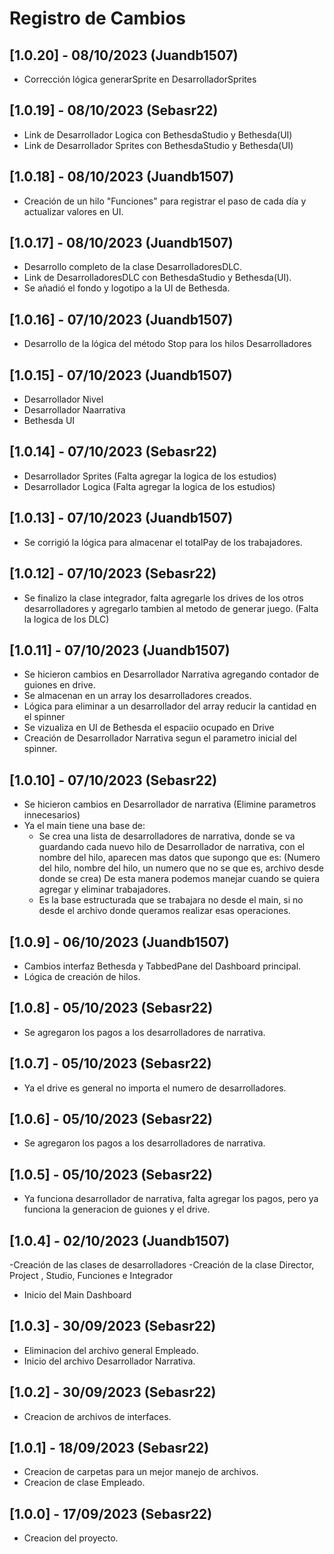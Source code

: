 # Registro de Cambios
## [1.0.20] - 08/10/2023 (Juandb1507)

- Corrección lógica generarSprite en DesarrolladorSprites


## [1.0.19] - 08/10/2023 (Sebasr22)

- Link de Desarrollador Logica con BethesdaStudio y Bethesda(UI)
- Link de Desarrollador Sprites con BethesdaStudio y Bethesda(UI)

## [1.0.18] - 08/10/2023 (Juandb1507)

- Creación de un hilo "Funciones" para registrar el paso de cada día y actualizar valores en UI.

## [1.0.17] - 08/10/2023 (Juandb1507)

- Desarrollo completo de la clase DesarrolladoresDLC.
- Link de DesarrolladoresDLC con BethesdaStudio y Bethesda(UI).
- Se añadió el fondo y logotipo a la UI de Bethesda.

## [1.0.16] - 07/10/2023 (Juandb1507)

- Desarrollo de la lógica del método Stop para los hilos Desarrolladores


## [1.0.15] - 07/10/2023 (Juandb1507)

- Desarrollador Nivel
- Desarrollador Naarrativa
- Bethesda UI

## [1.0.14] - 07/10/2023 (Sebasr22)

- Desarrollador Sprites (Falta agregar la logica de los estudios)
- Desarrollador Logica (Falta agregar la logica de los estudios)

## [1.0.13] - 07/10/2023 (Juandb1507)

- Se corrigió la lógica para almacenar el totalPay de los trabajadores.

## [1.0.12] - 07/10/2023 (Sebasr22)

- Se finalizo la clase integrador, falta agregarle los drives de los otros desarrolladores
  y agregarlo tambien al metodo de generar juego. (Falta la logica de los DLC)

## [1.0.11] - 07/10/2023 (Juandb1507)

- Se hicieron cambios en Desarrollador Narrativa agregando contador de guiones en drive.
- Se almacenan en un array los desarrolladores creados.
- Lógica para eliminar a un desarrollador del array reducir la cantidad en el spinner
- Se vizualiza en UI de Bethesda el espaciio ocupado en Drive
- Creación de Desarrollador Narrativa segun el parametro inicial del spinner. 

## [1.0.10] - 07/10/2023 (Sebasr22)

- Se hicieron cambios en Desarrollador de narrativa (Elimine parametros innecesarios)
- Ya el main tiene una base de:
    - Se crea una lista de desarrolladores de narrativa, donde se va guardando cada nuevo hilo de Desarrollador
      de narrativa, con el nombre del hilo, aparecen mas datos que supongo que es:
      (Numero del hilo, nombre del hilo, un numero que no se que es, archivo desde donde se crea)
      De esta manera podemos manejar cuando se quiera agregar y eliminar trabajadores. 
    - Es la base estructurada que se trabajara no desde el main, si no desde el archivo donde queramos
      realizar esas operaciones. 

## [1.0.9] - 06/10/2023 (Juandb1507)

- Cambios interfaz Bethesda y TabbedPane del Dashboard principal.
- Lógica de creación de hilos.

## [1.0.8] - 05/10/2023 (Sebasr22)

- Se agregaron los pagos a los desarrolladores de narrativa.

## [1.0.7] - 05/10/2023 (Sebasr22)

- Ya el drive es general no importa el numero de desarrolladores. 

## [1.0.6] - 05/10/2023 (Sebasr22)

- Se agregaron los pagos a los desarrolladores de narrativa.

## [1.0.5] - 05/10/2023 (Sebasr22)

- Ya funciona desarrollador de narrativa, falta agregar los pagos, pero ya funciona
  la generacion de guiones y el drive.

## [1.0.4] - 02/10/2023 (Juandb1507)

-Creación de las clases de desarrolladores 
-Creación de la clase Director, Project , Studio, Funciones e Integrador
- Inicio del Main Dashboard

## [1.0.3] - 30/09/2023 (Sebasr22)

- Eliminacion del archivo general Empleado.
- Inicio del archivo Desarrollador Narrativa.

## [1.0.2] - 30/09/2023 (Sebasr22)

- Creacion de archivos de interfaces.

## [1.0.1] - 18/09/2023 (Sebasr22)

- Creacion de carpetas para un mejor manejo de archivos.
- Creacion de clase Empleado.

## [1.0.0] - 17/09/2023 (Sebasr22)

- Creacion del proyecto.



